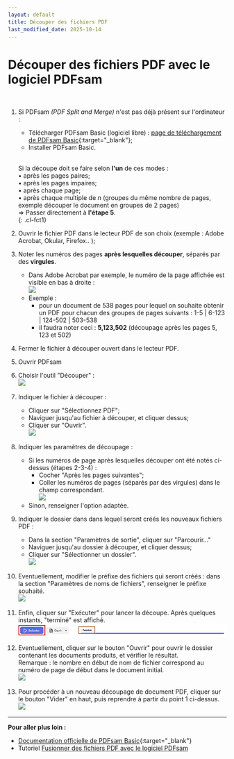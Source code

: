 ```yaml
---
layout: default
title: Découper des fichiers PDF
last_modified_date: 2025-10-14
---
```

# Découper des fichiers PDF avec le logiciel PDFsam

  &nbsp;   

1. Si PDFsam *(PDF Split and Merge)* n'est pas déjà présent sur l'ordinateur :  
	- Télécharger PDFsam Basic (logiciel libre) : [page de téléchargement de PDFsam Basic](https://pdfsam.org/fr/pdfsam-basic/){:target="_blank"};  
	- Installer PDFsam Basic.   
	  &nbsp;  
    

	Si la découpe doit se faire selon **l'un** de ces modes :  
	• après les pages paires;  
	• après les pages impaires;  
	• après chaque page;  
	• après chaque multiple de *n* (groupes du même nombre de pages, exemple découper le document en groupes de 2 pages)  
	=> Passer directement à **l'étape 5**.  
	{: .cl-fct1}

2. Ouvrir le fichier PDF dans le lecteur PDF de son choix (exemple : Adobe Acrobat, Okular, Firefox.. );  
3. Noter les numéros des pages **après lesquelles découper**, séparés par des **virgules**.
	- Dans Adobe Acrobat par exemple, le numéro de la page affichée est visible en bas à droite :  
	  ![](IMG_PDFsam%20-%20Découper%20des%20fichiers%20PDF_2.png)  
	- Exemple : 
		- pour un document de 538 pages pour lequel on souhaite obtenir un PDF pour chacun des groupes de pages suivants : 1-5  \|  6-123  \|  124-502  \|  503-538
		- il faudra noter ceci : **5,123,502** (découpage après les pages 5, 123 et 502)
4. Fermer le fichier à découper ouvert dans le lecteur PDF.  
     
5. Ouvrir PDFsam  
6. Choisir l'outil "Découper" :  
   ![](IMG_PDFsam%20-%20Découper%20des%20fichiers%20PDF_1.png)  
7. Indiquer le fichier à découper :  
	- Cliquer sur "Sélectionnez PDF";  
	- Naviguer jusqu'au fichier à découper, et cliquer dessus;  
	- Cliquer sur "Ouvrir".  
	  ![](IMG_PDFsam%20-%20Découper%20des%20fichiers%20PDF_3.png)  
   
8. Indiquer les paramètres de découpage :  
	- Si les numéros de page après lesquelles découper ont été notés ci-dessus (étapes 2-3-4) :  
		- Cocher "Après les pages suivantes";  
		- Coller les numéros de pages (séparés par des virgules) dans le champ correspondant.  
		  ![](IMG_PDFsam%20-%20Découper%20des%20fichiers%20PDF_4.png) 
	- Sinon, renseigner l'option adaptée.  
9. Indiquer le dossier dans dans lequel seront créés les nouveaux fichiers PDF :  
	- Dans la section "Paramètres de sortie", cliquer sur "Parcourir..."  
	- Naviguer jusqu'au dossier à découper, et cliquer dessus;  
	- Cliquer sur "Sélectionner un dossier".  
	  ![](IMG_PDFsam%20-%20Découper%20des%20fichiers%20PDF_5.png)  
10. Eventuellement, modifier le préfixe des fichiers qui seront créés : dans la section "Paramètres de noms de fichiers", renseigner le préfixe souhaité.  
    ![](IMG_PDFsam%20-%20Découper%20des%20fichiers%20PDF_6.png)  
  11. Enfin, cliquer sur "Exécuter" pour lancer la découpe. Après quelques instants, "terminé" est affiché.   
     ![](IMG_PDFsam%20-%20Fusionner%20des%20fichiers%20PDF_7%20executer%20fusion.png)  
12. Eventuellement, cliquer sur le bouton "Ouvrir" pour ouvrir le dossier contenant les documents produits, et vérifier le résultat.  
    Remarque : le nombre en début de nom de fichier correspond au numéro de page de début dans le document initial.  
    ![](IMG_PDFsam%20-%20Découper%20des%20fichiers%20PDF_8.png)  

13. Pour procéder à un nouveau découpage de document PDF, cliquer sur le bouton "Vider" en haut, puis reprendre à partir du point 1 ci-dessus.  
    ![](IMG_PDFsam%20-%20Découper%20des%20fichiers%20PDF_7.png)  

---
**Pour aller plus loin :**
- [Documentation officielle de PDFsam Basic](https://pdfsam.org/fr/documentation/#basic-documentation){:target="_blank"}
- Tutoriel [Fusionner des fichiers PDF avec le logiciel PDFsam](PDFsam%20-%20Fusionner%20des%20fichiers%20PDF.html)  